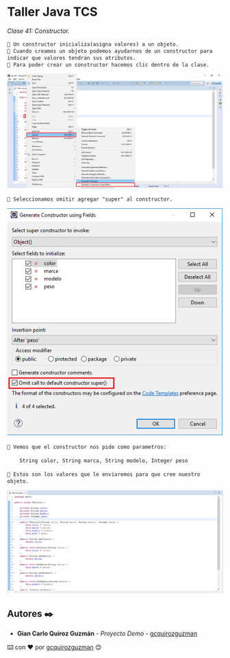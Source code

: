 # Taller Java TCS

_Clase 41: Constructor._

```
📢 Un constructor inicializa(asigna valores) a un objeto.
📢 Cuando creamos un objeto podemos ayudarnos de un constructor para indicar que valores tendran sus atributos.
📢 Para poder crear un constructor hacemos clic dentro de la clase.
```

![Error: imagen no ha sido cargada](https://github.com/gcquirozguzman/java-tcs-202001/blob/Clase-41/imagenes/pagina_41_1.png)

```
📢 Seleccionamos omitir agregar "super" al constructor.
```

![Error: imagen no ha sido cargada](https://github.com/gcquirozguzman/java-tcs-202001/blob/Clase-41/imagenes/pagina_41_2.png)

```
📢 Vemos que el constructor nos pide como parametros:
    
    String color, String marca, String modelo, Integer peso
    
📢 Estos son los valores que le enviaremos para que cree nuestro objeto.
```

![Error: imagen no ha sido cargada](https://github.com/gcquirozguzman/java-tcs-202001/blob/Clase-41/imagenes/pagina_41_3.png)

## Autores ✒️

* **Gian Carlo Quiroz Guzmán** - *Proyecto Demo* - [gcquirozguzman](https://github.com/gcquirozguzman)



⌨️ con ❤️ por [gcquirozguzman](https://github.com/gcquirozguzman) 😊

